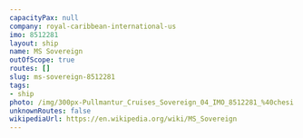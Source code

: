 ```yaml
---
capacityPax: null
company: royal-caribbean-international-us
imo: 8512281
layout: ship
name: MS Sovereign
outOfScope: true
routes: []
slug: ms-sovereign-8512281
tags:
- ship
photo: /img/300px-Pullmantur_Cruises_Sovereign_04_IMO_8512281_%40chesi.JPG
unknownRoutes: false
wikipediaUrl: https://en.wikipedia.org/wiki/MS_Sovereign
---
```

